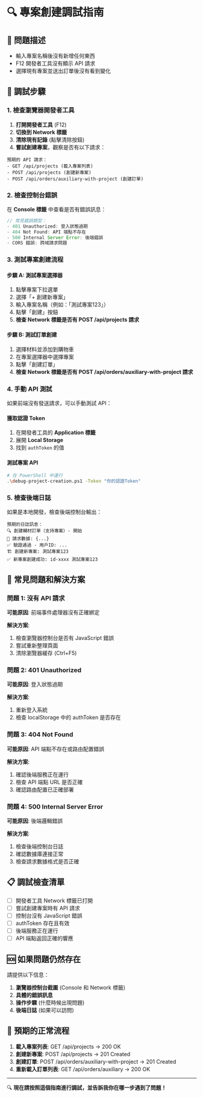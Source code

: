 # 🔍 專案創建調試指南

## 🐛 問題描述
- 輸入專案名稱後沒有新增任何東西
- F12 開發者工具沒有顯示 API 請求
- 選擇現有專案並送出訂單後沒有看到變化

## 🧪 調試步驟

### 1. 檢查瀏覽器開發者工具

1. **打開開發者工具** (F12)
2. **切換到 Network 標籤**
3. **清除現有記錄** (點擊清除按鈕)
4. **嘗試創建專案**，觀察是否有以下請求：

```
預期的 API 請求：
- GET /api/projects (載入專案列表)
- POST /api/projects (創建新專案)
- POST /api/orders/auxiliary-with-project (創建訂單)
```

### 2. 檢查控制台錯誤

在 **Console 標籤** 中查看是否有錯誤訊息：

```javascript
// 常見錯誤類型：
- 401 Unauthorized: 登入狀態過期
- 404 Not Found: API 端點不存在
- 500 Internal Server Error: 後端錯誤
- CORS 錯誤: 跨域請求問題
```

### 3. 測試專案創建流程

#### 步驟 A: 測試專案選擇器
1. 點擊專案下拉選單
2. 選擇「+ 創建新專案」
3. 輸入專案名稱（例如：「測試專案123」）
4. 點擊「創建」按鈕
5. **檢查 Network 標籤是否有 POST /api/projects 請求**

#### 步驟 B: 測試訂單創建
1. 選擇材料並添加到購物車
2. 在專案選擇器中選擇專案
3. 點擊「創建訂單」
4. **檢查 Network 標籤是否有 POST /api/orders/auxiliary-with-project 請求**

### 4. 手動 API 測試

如果前端沒有發送請求，可以手動測試 API：

#### 獲取認證 Token
1. 在開發者工具的 **Application 標籤**
2. 展開 **Local Storage**
3. 找到 `authToken` 的值

#### 測試專案 API
```bash
# 在 PowerShell 中運行
.\debug-project-creation.ps1 -Token "你的認證Token"
```

### 5. 檢查後端日誌

如果是本地開發，檢查後端控制台輸出：

```
預期的日誌訊息：
🔍 創建輔材訂單（支持專案）- 開始
📝 請求數據: {...}
✅ 驗證通過 - 用戶ID: ...
🏗️ 創建新專案: 測試專案123
✅ 新專案創建成功: id-xxxx 測試專案123
```

## 🔧 常見問題和解決方案

### 問題 1: 沒有 API 請求
**可能原因**: 前端事件處理器沒有正確綁定

**解決方案**:
1. 檢查瀏覽器控制台是否有 JavaScript 錯誤
2. 嘗試重新整理頁面
3. 清除瀏覽器緩存 (Ctrl+F5)

### 問題 2: 401 Unauthorized
**可能原因**: 登入狀態過期

**解決方案**:
1. 重新登入系統
2. 檢查 localStorage 中的 authToken 是否存在

### 問題 3: 404 Not Found
**可能原因**: API 端點不存在或路由配置錯誤

**解決方案**:
1. 確認後端服務正在運行
2. 檢查 API 端點 URL 是否正確
3. 確認路由配置已正確部署

### 問題 4: 500 Internal Server Error
**可能原因**: 後端邏輯錯誤

**解決方案**:
1. 檢查後端控制台日誌
2. 確認數據庫連接正常
3. 檢查請求數據格式是否正確

## 📋 調試檢查清單

- [ ] 開發者工具 Network 標籤已打開
- [ ] 嘗試創建專案時有 API 請求
- [ ] 控制台沒有 JavaScript 錯誤
- [ ] authToken 存在且有效
- [ ] 後端服務正在運行
- [ ] API 端點返回正確的響應

## 🆘 如果問題仍然存在

請提供以下信息：

1. **瀏覽器控制台截圖** (Console 和 Network 標籤)
2. **具體的錯誤訊息**
3. **操作步驟** (什麼時候出現問題)
4. **後端日誌** (如果可以訪問)

## 🎯 預期的正常流程

1. **載入專案列表**: GET /api/projects → 200 OK
2. **創建新專案**: POST /api/projects → 201 Created
3. **創建訂單**: POST /api/orders/auxiliary-with-project → 201 Created
4. **重新載入訂單列表**: GET /api/orders/auxiliary → 200 OK

---

🔍 **現在請按照這個指南進行調試，並告訴我你在哪一步遇到了問題！**